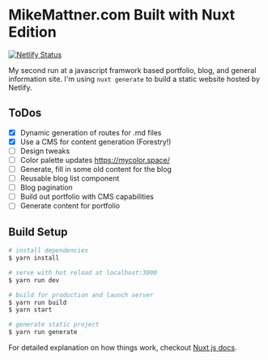 # MikeMattner.com Built with Nuxt Edition
[![Netlify Status](https://api.netlify.com/api/v1/badges/c59c68ee-fcf6-4d6e-af5d-9263f36ac533/deploy-status)](https://app.netlify.com/sites/lucid-torvalds-5270b3/deploys)

My second run at a javascript framwork based portfolio, blog, and general information site. I'm using `nuxt generate` to build a static website hosted by Netlify.

## ToDos

- [x] Dynamic generation of routes for .md files
- [x] Use a CMS for content generation (Forestry!)
- [ ] Design tweaks
- [ ] Color palette updates https://mycolor.space/
- [ ] Generate, fill in some old content for the blog
- [ ] Reusable blog list component
- [ ] Blog pagination
- [ ] Build out portfolio with CMS capabilities
- [ ] Generate content for portfolio

## Build Setup

``` bash
# install dependencies
$ yarn install

# serve with hot reload at localhost:3000
$ yarn run dev

# build for production and launch server
$ yarn run build
$ yarn start

# generate static project
$ yarn run generate
```

For detailed explanation on how things work, checkout [Nuxt.js docs](https://nuxtjs.org).
